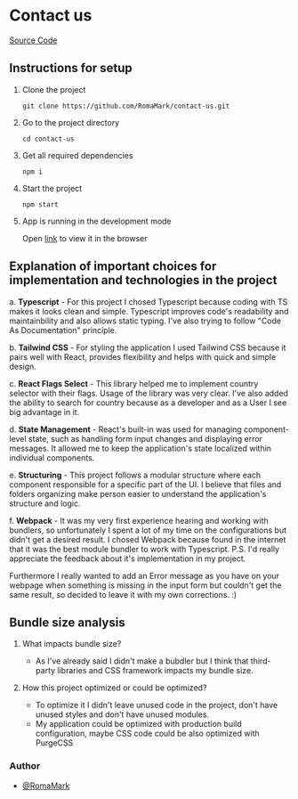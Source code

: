 # Contact us

[Source Code](https://github.com/RomaMark/contact-us)

## Instructions for setup

1. Clone the project

   `git clone https://github.com/RomaMark/contact-us.git`

2. Go to the project directory

   `cd contact-us`

3. Get all required dependencies

   `npm i`

4. Start the project

   `npm start`

5. App is running in the development mode

   Open [link](http://localhost:3000) to view it in the browser

## Explanation of important choices for implementation and technologies in the project

a. **Typescript** - For this project I chosed Typescript because coding with TS makes it looks clean and simple. Typescript improves code's readability and maintainbility and also allows static typing. I've also trying to follow "Code As Documentation" principle.

b. **Tailwind CSS** - For styling the application I used Tailwind CSS because it pairs well with React, provides flexibility and helps with quick and simple design.

c. **React Flags Select** - This library helped me to implement country selector with their flags. Usage of the library was very clear. I've also added the ability to search for country because as a developer and as a User I see big advantage in it.

d. **State Management** - React's built-in <useState> was used for managing component-level state, such as handling form input changes and displaying error messages. It allowed me to keep the application's state localized within individual components.

e. **Structuring** - This project follows a modular structure where each component responsible for a specific part of the UI. I believe that files and folders organizing make person easier to understand the application's structure and logic.

f. **Webpack** - It was my very first experience hearing and working with bundlers, so unfortunately I spent a lot of my time on the configurations but didn't get a desired result. I chosed Webpack because found in the internet that it was the best module bundler to work with Typescript. P.S. I'd really appreciate the feedback about it's implementation in my project.

Furthermore I really wanted to add an Error message as you have on your webpage when something is missing in the input form but couldn't get the same result, so decided to leave it with my own corrections. :)

## Bundle size analysis

1. What impacts bundle size?

   - As I've already said I didn't make a bubdler but I think that third-party libraries and CSS framework impacts my bundle size.

2. How this project optimized or could be optimized?

   - To optimize it I didn't leave unused code in the project, don't have unused styles and don't have unused modules.
   - My application could be optimized with production build configuration, maybe CSS code could be also optimized with PurgeCSS

### Author

- [@RomaMark](https://github.com/RomaMark)

